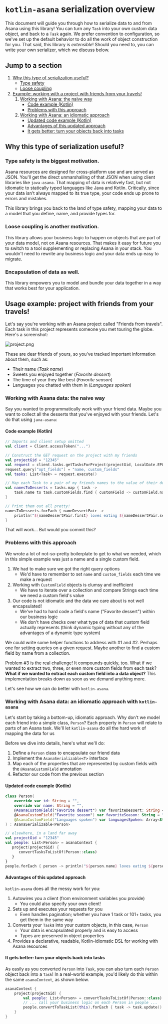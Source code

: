 # `kotlin-asana` serialization overview
This document will guide you through how to serialize data to and from Asana using this library! You can turn any `Task`
into your own custom data object, and back to a `Task` again. We prefer convention to configuration, so we've set up the
default behavior to do all the work of object construction for you. That said, this library is _extensible_! Should you
need to, you can write your own serializer, which we discuss below.

## Jump to a section
1. [Why this type of serialization useful?](#why-this-type-of-serialization-useful)
   * [Type safety](#type-safety-is-the-biggest-motivation)
   * [Loose coupling](#loose-coupling-is-another-motivation)
2. [Example: working with a project with friends from your travels!](#usage-example-project-with-friends-from-your-travels)
   1. [Working with Asana: the naive way](#working-with-asana-data-the-naive-way)
      * [Code example (Kotlin)](#code-example-kotlin)
      * [Problems with this approach](#problems-with-this-approach)
   2. [Working with Asana: an idiomatic approach](#working-with-asana-data-an-idiomatic-approach-with-kotlin-asana)
      * [Updated code example (Kotlin)](#updated-code-example-kotlin)
      * [Advantages of this updated approach](#advantages-of-this-updated-approach)
      * [It gets better: turn your objects back into tasks](#killer-feature-turn-your-objects-into-tasks)

## Why this type of serialization useful?
### Type safety is the biggest motivation.
Asana resources are designed for cross-platform use and are served as JSON. You'll get the direct unmarshalling of that
JSON when using client libraries like `java-asana`. That mapping of data is relatively fast, but not idiomatic to
statically typed languages like Java and Kotlin. Critically, since your data isn't always mapped to its true type, your
code ends up prone to errors and mistakes.

This library brings you back to the land of type safety, mapping your data to a model that you define, name, and
provide types for.

### Loose coupling is another motivation.
This library allows your business logic to happen on objects that are part of your data model, not on Asana resources.
That makes it easy for future you to switch to a tool supplementing or replacing Asana in your stack. You wouldn't need
to rewrite any business logic and your data ends up easy to migrate.

### Encapsulation of data as well.
This library empowers you to model and bundle your data together in a way that works best for your application.

## Usage example: project with friends from your travels!
Let's say you're working with an Asana project called "Friends from travels". Each task in this project represents
someone you met touring the globe. Here's a screenshot:

![project.png](../../../../../resources/images/example-asana-people-project.png 'Screenshot of an Asana project with
tasks representing various people, with these columns: "Task name", "Favorite dessert", "Favorite season", and 
"Languages spoken"')

These are dear friends of yours, so you've tracked important information about them, such as:
* Their name (_Task name_)
* Sweets you enjoyed together (_Favorite dessert_)
* The time of year they like best (_Favorite season_)
* Languages you chatted with them in (_Languages spoken_)

### Working with Asana data: the naive way
Say you wanted to programmatically work with your friend data. Maybe you want to collect all the desserts that you've
enjoyed with your friends. Let's do that using `java-asana`:

#### Code example (Kotlin)
```kotlin
// Imports and client setup omitted
val client = Client.accessToken("...")

// Construct the GET request on the project with my friends
val projectGid = "12345"
val request = client.tasks.getTasksForProject(projectGid, LocalDate.EPOCH.toString())
request.query["opt_fields"] = "name, custom_fields"
val tasks: List<Task> = request.execute()

// Map each Task to a pair of my friends names to the value of their dessert custom field 
val namesToDesserts = tasks.map { task ->
    task.name to task.customFields.find { customField -> customField.name == "Favorite dessert" }?.textValue
}

// Print them out all pretty!
namesToDesserts.forEach { nameDessertPair ->
    println("${nameDessertPair.first} loves eating ${nameDessertPair.second}!")
}
```
That will work... But would you commit this?

### Problems with this approach
We wrote a lot of not-so-pretty boilerplate to get to what we needed, which in this simple example was just a name and a
single custom field.
1. We had to make sure we got the right query options
   * We'd have to remember to set `name` and `custom_fields` each time we make a request
2. Working with `CustomField` objects is clumsy and inefficient
   * We have to iterate over a collection and compare Strings each time we need a custom field's value
3. Our code is not idiomatic and the data we care about is not well encapsulated!
   * We've had to hard code a field's name ("Favorite dessert") within our business logic
   * We don't have checks over what type of data that custom field actually represents (think dynamic typing without any
     of the advantages of a dynamic type system)

We could write some helper functions to address with #1 and #2. Perhaps one for setting queries on a given request.
Maybe another to find a custom field by name from a collection.

Problem #3 is the real challenge! It compounds quickly, too. What if we wanted to extract two, three, or even more
custom fields from each task? **What if we wanted to extract each custom field into a data object?** This implementation
breaks down as soon as we demand anything more.

Let's see how we can do better with `kotlin-asana`.

### Working with Asana data: an idiomatic approach with `kotlin-asana`
Let's start by taking a bottom-up, idiomatic approach. Why don't we model each friend into a simple class, `Person`?
Each property in `Person` will relate to parts of an Asana task. We'll let `kotlin-asana` do all the hard work of
mapping the data for us

Before we dive into details, here's what we'll do:
1. Define a `Person` class to encapsulate our friend data
2. Implement the `AsanaSerializable<T>` interface
3. Map each of the properties that are represented by custom fields with the `@AsanaCustomField` annotation
4. Refactor our code from the previous section

#### Updated code example (Kotlin)
```kotlin
class Person(
    override var id: String = "",
    override var name: String = "",
    @AsanaCustomField("Favorite dessert") var favoriteDessert: String = "",
    @AsanaCustomField("Favorite season") var favoriteSeason: String = "",
    @AsanaCustomField("Languages spoken") var languagesSpoken: Array<String> = emptyArray(),
) : AsanaSerializable<Person>

// elsewhere, in a land far away
val projectGid = "12345"
val people: List<Person> = asanaContext {
   project(projectGid) {
      convertTasksToListOf(Person::class)
   }
}
people.forEach { person -> println("${person.name} loves eating ${person.favoriteDessert}!")}
```
#### Advantages of this updated approach
`kotlin-asana` does all the messy work for you:
1. Autowires you a client (from environment variables you provide)
   * You could also specify your own client!
2. Sets up and executes your requests for you
   * Even handles pagination; whether you have 1 task or 101+ tasks, you get them in the same way
3. Converts your `Task`s into your custom objects, in this case, `Person`
   * Your data is encapsulated properly and is easy to access
   * Types are preserved in object properties
4. Provides a declarative, readable, Kotlin-idiomatic DSL for working with Asana resources

#### It gets better: turn your objects back into tasks 
As easily as you converted `Person` into `Task`, you can also turn each `Person` object back into a `Task`! In a 
real-world example, you'd likely do this within the same `asanaContext`, as shown below.

```kotlin
asanaContext {
    project(projectGid) {
        val people: List<Person> = convertTasksToListOf(Person::class) 
        // ... call your business logic on each Person in people ... 
        people.convertToTaskList(this).forEach { task -> task.update() }
    }
}
```
